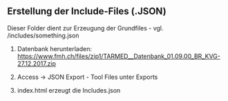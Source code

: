 
## Erstellung der Include-Files (.JSON)

Dieser Folder dient zur Erzeugung der Grundfiles - vgl. /includes/something.json


1. Datenbank herunterladen:
https://www.fmh.ch/files/zip1/TARMED__Datenbank_01.09.00_BR_KVG-27.12.2017.zip

2. Access -> JSON Export - Tool
Files unter Exports

3. index.html erzeugt die Includes.json
